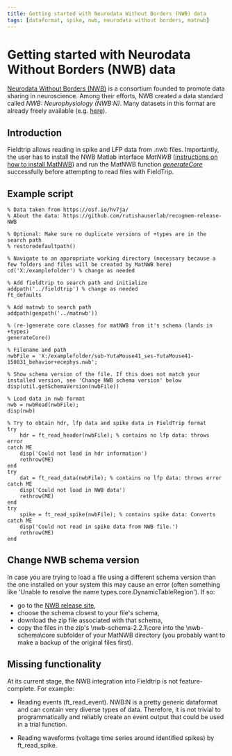 ```yaml
---
title: Getting started with Neurodata Without Borders (NWB) data
tags: [dataformat, spike, nwb, neurodata without borders, matnwb]
---
```


# Getting started with Neurodata Without Borders (NWB) data

[Neurodata Without Borders (NWB)](https://www.nwb.org) is a consortium founded to promote data sharing in neuroscience. Among their efforts, NWB created a data standard called *NWB: Neurophysiology (NWB:N)*. Many datasets in this format are already freely available (e.g. [here](https://www.nwb.org/example-datasets/)).

## Introduction

Fieldtrip allows reading in spike and LFP data from .nwb files. Importantly, the user has to install the NWB Matlab interface *MatNWB* ([instructions on how to install MatNWB](https://neurodatawithoutborders.github.io/matnwb/)) and run the MatNWB function [*generateCore*](https://neurodatawithoutborders.github.io/matnwb/doc/generateCore.html) successfully before attempting to read files with FieldTrip.

## Example script

```
% Data taken from https://osf.io/hv7ja/
% About the data: https://github.com/rutishauserlab/recogmem-release-NWB

% Optional: Make sure no duplicate versions of +types are in the search path
% restoredefaultpath()

% Navigate to an appropriate working directory (necessary because a few folders and files will be created by MatNWB here)
cd('X:/examplefolder') % change as needed

% Add fieldtrip to search path and initialize
addpath('../fieldtrip') % change as needed
ft_defaults

% Add matnwb to search path
addpath(genpath('../matnwb'))

% (re-)generate core classes for matNWB from it's schema (lands in +types)
generateCore()

% Filename and path
nwbFile = 'X:/examplefolder/sub-YutaMouse41_ses-YutaMouse41-150831_behavior+ecephys.nwb';

% Show schema version of the file. If this does not match your installed version, see 'Change NWB schema version' below
disp(util.getSchemaVersion(nwbFile))

% Load data in nwb format
nwb = nwbRead(nwbFile);
disp(nwb)

% Try to obtain hdr, lfp data and spike data in FieldTrip format
try
	hdr = ft_read_header(nwbFile); % contains no lfp data: throws error
catch ME
	disp('Could not load in hdr information')
	rethrow(ME)
end
try
	dat = ft_read_data(nwbFile); % contains no lfp data: throws error
catch ME
	disp('Could not load in NWB data')
	rethrow(ME)
end
try
	spike = ft_read_spike(nwbFile); % contains spike data: Converts
catch ME
	disp('Could not read in spike data from NWB file.')
	rethrow(ME)
end
 ```

## Change NWB schema version
In case you are trying to load a file using a different schema version than the one installed on your system this may cause an error (often something like 'Unable to resolve the name types.core.DynamicTableRegion'). If so:
- go to the [NWB release site](https://github.com/NeurodataWithoutBorders/nwb-schema/releases), 
- choose the schema closest to your file's schema, 
- download the zip file associated with that schema,
- copy the files in the zip's \nwb-schema-2.2.1\core into the \nwb-schema\core subfolder of your MatNWB directory (you probably want to make a backup of the original files first).

## Missing functionality

At its current stage, the NWB integration into Fieldtrip is not feature-complete. For example:

- Reading events (ft_read_event). NWB:N is a pretty generic dataformat and can contain very diverse types of data. Therefore, it is not trivial to programmatically and reliably create an event output that could be used in a trial function. 

- Reading waveforms (voltage time series around identified spikes) by ft_read_spike.
